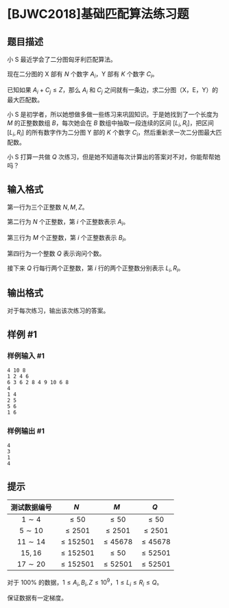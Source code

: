 # [BJWC2018]基础匹配算法练习题

## 题目描述

小 S 最近学会了二分图匈牙利匹配算法。

现在二分图的 X 部有 $N$ 个数字 $A_i$，Y 部有 $K$ 个数字 $C_i$。

已知如果 $A_i + C_j \le  Z$，那么 $A_i$ 和 $C_j$ 之间就有一条边，求二分图（X，E，Y）的最大匹配数。

小 S 是初学者，所以她想做多做一些练习来巩固知识。于是她找到了一个长度为 $M$ 的正整数数组 $B$，每次她会在 $B$ 数组中抽取一段连续的区间 $[L_i,R_i]$，把区间 $[L_i,R_i]$ 的所有数字作为二分图 Y 部的 $K$ 个数字 $C_i$，然后重新求一次二分图最大匹配数。

小 S 打算一共做 $Q$ 次练习，但是她不知道每次计算出的答案对不对，你能帮帮她吗？

## 输入格式

第一行为三个正整数 $N,M,Z$。

第二行为 $N$ 个正整数，第 $i$ 个正整数表示 $A_i$。

第三行为 $M$ 个正整数，第 $i$ 个正整数表示 $B_i$。

第四行为一个整数 $Q$ 表示询问个数。

接下来 $Q$ 行每行两个正整数，第 $i$ 行的两个正整数分别表示 $L_i,R_i$。

## 输出格式

对于每次练习，输出该次练习的答案。

## 样例 #1

### 样例输入 #1
```
4 10 8
1 2 4 6
6 3 6 2 8 4 9 10 6 8
4
1 4
2 5
5 6
1 6
```

### 样例输出 #1

```
4
3
1
4
```

## 提示

测试数据编号|$N$|$M$|$Q$
:-:|:-:|:-:|:-:
$1 \sim 4$|$\le 50$|$\le 50$|$\le 50$
$5 \sim 10$|$\le 2501$|$\le 2501$|$\le 2501$
$11\sim 14$|$\le 152501$|$\le 45678$|$\le 45678$
$15 ,16$|$\le 152501$|$\le 50$|$\le 52501$
$17 \sim 20$|$\le 152501$|$\le 52501$|$\le 52501$

对于 $100\%$ 的数据，$1 \le A_i,B_i,Z \le 10^9$，$1 \le L_i \le R_i \le Q$。

保证数据有一定梯度。
